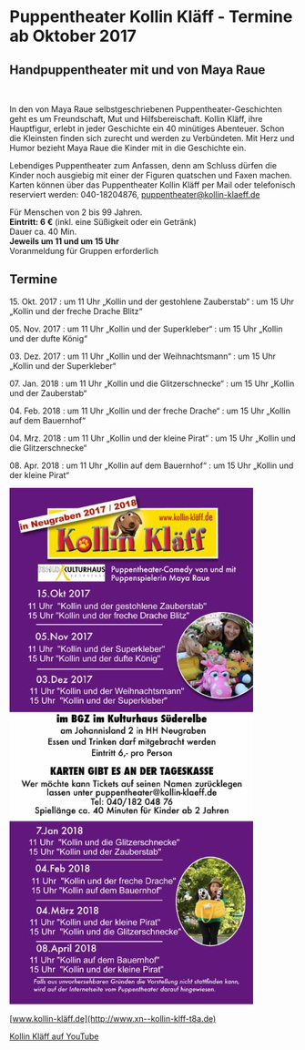 # Puppentheater Kollin Kläff - Termine ab Oktober 2017

## Handpuppentheater mit und von Maya Raue

![<maya17>](/img/<neues_bild>)


In den von Maya Raue selbstgeschriebenen Puppentheater-Geschichten geht
es um Freundschaft, Mut und Hilfsbereischaft. Kollin Kläff, ihre
Hauptfigur, erlebt in jeder Geschichte ein 40 minütiges Abenteuer. Schon
die Kleinsten finden sich zurecht und werden zu Verbündeten. Mit Herz
und Humor bezieht Maya Raue die Kinder mit in die Geschichte ein.

Lebendiges Puppentheater zum Anfassen, denn am Schluss dürfen die Kinder
noch ausgiebig mit einer der Figuren quatschen und Faxen machen. Karten
können über das Puppentheater Kollin Kläff per Mail oder telefonisch
reserviert werden: 040-18204876, <puppentheater@kollin-klaeff.de>

Für Menschen von 2 bis 99 Jahren.  
**Eintritt: 6 €** (inkl. eine Süßigkeit oder ein Getränk)  
Dauer ca. 40 Min.  
**Jeweils um 11 und um 15 Uhr**  
Voranmeldung für Gruppen erforderlich

## Termine

15\. Okt. 2017
:   um 11 Uhr „Kollin und der gestohlene Zauberstab“
:   um 15 Uhr „Kollin und der freche Drache Blitz“

05\. Nov. 2017
:   um 11 Uhr „Kollin und der Superkleber“
:   um 15 Uhr „Kollin und der dufte König“

03\. Dez. 2017
:   um 11 Uhr „Kollin und der Weihnachtsmann“
:   um 15 Uhr „Kollin und der Superkleber“

07\. Jan. 2018
:   um 11 Uhr „Kollin und die Glitzerschnecke“
:   um 15 Uhr „Kollin und der Zauberstab“

04\. Feb. 2018
:   um 11 Uhr „Kollin und der freche Drache“
:   um 15 Uhr „Kollin auf dem Bauernhof“

04\. Mrz. 2018
:   um 11 Uhr „Kollin und der kleine Pirat“
:   um 15 Uhr „Kollin und die Glitzerschnecke“

08\. Apr. 2018
:   um 11 Uhr „Kollin auf dem Bauernhof“
:   um 15 Uhr „Kollin und der kleine Pirat“


![Termine](/img/wsb_428x909_Harburg+Neugraben+hinten+2017_druck.jpg)

[www.kollin-kläff.de](http://www.xn--kollin-klff-t8a.de)

[Kollin Kläff auf YouTube](https://www.youtube.com/watch?v=sUu6ZtIaJ5Y)
